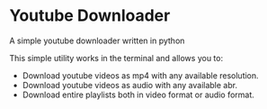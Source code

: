 # Youtube Downloader
 A simple youtube downloader written in python

This simple utility works in the terminal and allows you to:
- Download youtube videos as mp4 with any available resolution.
- Download youtube videos as audio with any available abr.
- Download entire playlists both in video format or audio format.